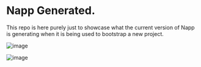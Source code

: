 # Napp Generated.

This repo is here purely just to showcase what the current version of Napp is generating when it is being used to bootstrap a new project.

![image](https://github.com/damiensedgwick/napp-generated/assets/42817702/fe52f0f8-e593-4e3e-9ab0-4226491e213c)

![image](https://github.com/damiensedgwick/napp-generated/assets/42817702/2a32dba5-911b-431c-96fc-ed9cc1669c72)
